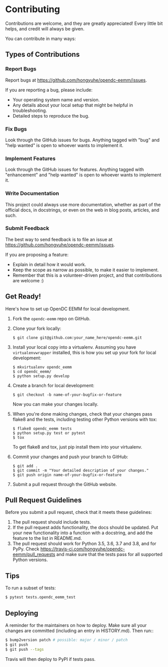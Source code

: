 # Contributing

Contributions are welcome, and they are greatly appreciated! Every little bit helps, and credit will always be given.

You can contribute in many ways:

## Types of Contributions

### Report Bugs

Report bugs at <https://github.com/hongyuhe/opendc-eemm/issues>.

If you are reporting a bug, please include:

-   Your operating system name and version.
-   Any details about your local setup that might be helpful in troubleshooting.
-   Detailed steps to reproduce the bug.

### Fix Bugs

Look through the GitHub issues for bugs. Anything tagged with "bug" and "help wanted" is open to whoever wants to implement it.

### Implement Features

Look through the GitHub issues for features. Anything tagged with "enhancement" and "help wanted" is open to whoever wants to implement it.

### Write Documentation

This project could always use more documentation, whether as part of the official docs, in docstrings, or even on the web in blog posts, articles, and such.

### Submit Feedback

The best way to send feedback is to file an issue at
<https://github.com/hongyuhe/opendc-eemm/issues>.

If you are proposing a feature:

-   Explain in detail how it would work.
-   Keep the scope as narrow as possible, to make it easier to implement.
-   Remember that this is a volunteer-driven project, and that contributions are welcome :)

## Get Ready!

Here's how to set up OpenDC EEMM for local development.

1.  Fork the `opendc-eemm` repo on GitHub.

2.  Clone your fork locally:

    ``` shell
    $ git clone git@github.com:your_name_here/opendc-eemm.git
    ```

3.  Install your local copy into a virtualenv. Assuming you have `virtualenvwrapper` installed, this is how you set up your fork for local development:

    ``` shell
    $ mkvirtualenv opendc_eemm
    $ cd opendc_eemm/
    $ python setup.py develop
    ```

4.  Create a branch for local development:

    ``` shell
    $ git checkout -b name-of-your-bugfix-or-feature
    ```

    Now you can make your changes locally.

5.  When you're done making changes, check that your changes pass flake8  and the tests, including testing other Python versions with tox:

    ``` shell
    $ flake8 opendc_eemm tests
    $ python setup.py test or pytest
    $ tox
    ```

    To get flake8 and tox, just pip install them into your virtualenv.

6.  Commit your changes and push your branch to GitHub:

    ``` shell
    $ git add .
    $ git commit -m "Your detailed description of your changes."
    $ git push origin name-of-your-bugfix-or-feature
    ```

7.  Submit a pull request through the GitHub website.

## Pull Request Guidelines

Before you submit a pull request, check that it meets these guidelines:

1.  The pull request should include tests.
2.  If the pull request adds functionality, the docs should be updated. Put
   your new functionality into a function with a docstring, and add the
   feature to the list in README.md.
3. The pull request should work for Python 3.5, 3.6, 3.7 and 3.8, and for PyPy. Check
   https://travis-ci.com/hongyuhe/opendc-eemm/pull_requests
   and make sure that the tests pass for all supported Python versions.

## Tips

To run a subset of tests:

```sh
$ pytest tests.opendc_eemm_test
```

## Deploying

A reminder for the maintainers on how to deploy.
Make sure all your changes are committed (including an entry in HISTORY.md).
Then run::

```sh
$ bump2version patch # possible: major / minor / patch
$ git push
$ git push --tags
```

Travis will then deploy to PyPI if tests pass.
